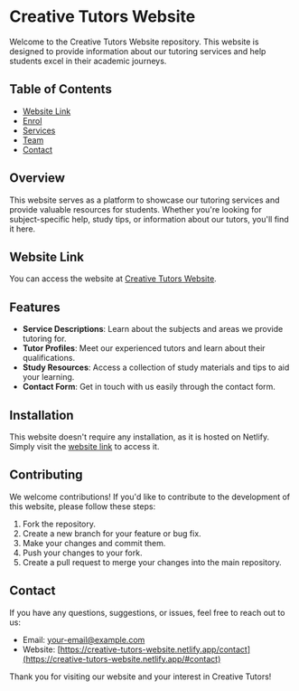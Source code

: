 # Creative Tutors Website

Welcome to the Creative Tutors Website repository. This website is designed to provide information about our tutoring services and help students excel in their academic journeys.

## Table of Contents
- [Website Link](https://creative-tutors-website.netlify.app/)
- [Enrol](https://creative-tutors-website.netlify.app/enrol)
- [Services](https://creative-tutors-website.netlify.app/#services)
- [Team](https://creative-tutors-website.netlify.app/#team)
- [Contact](https://creative-tutors-website.netlify.app/#contact)

## Overview
This website serves as a platform to showcase our tutoring services and provide valuable resources for students. Whether you're looking for subject-specific help, study tips, or information about our tutors, you'll find it here.

## Website Link
You can access the website at [Creative Tutors Website](https://creative-tutors-website.netlify.app/).

## Features
- **Service Descriptions**: Learn about the subjects and areas we provide tutoring for.
- **Tutor Profiles**: Meet our experienced tutors and learn about their qualifications.
- **Study Resources**: Access a collection of study materials and tips to aid your learning.
- **Contact Form**: Get in touch with us easily through the contact form.

## Installation
This website doesn't require any installation, as it is hosted on Netlify. Simply visit the [website link](https://creative-tutors-website.netlify.app/) to access it.

## Contributing
We welcome contributions! If you'd like to contribute to the development of this website, please follow these steps:
1. Fork the repository.
2. Create a new branch for your feature or bug fix.
3. Make your changes and commit them.
4. Push your changes to your fork.
5. Create a pull request to merge your changes into the main repository.

## Contact
If you have any questions, suggestions, or issues, feel free to reach out to us:
- Email: [your-email@example.com](mailto:creativetutors@gmail.com)
- Website: [https://creative-tutors-website.netlify.app/contact](https://creative-tutors-website.netlify.app/#contact)

Thank you for visiting our website and your interest in Creative Tutors!
